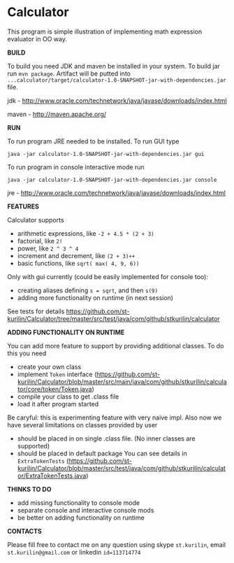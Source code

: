 Calculator
==========
This program is simple illustration of implementing math expression evaluator in OO way.


**BUILD**

To build you need JDK and maven be installed in your system.  To build jar run `mvn package`.  Artifact will be putted into `...calculator/target/calculator-1.0-SNAPSHOT-jar-with-dependencies.jar` file.

jdk - http://www.oracle.com/technetwork/java/javase/downloads/index.html

maven - http://maven.apache.org/


**RUN**

To run program JRE needed to be installed. To run GUI type 

    java -jar calculator-1.0-SNAPSHOT-jar-with-dependencies.jar gui
  
To run program in console interactive mode run  

    java -jar calculator-1.0-SNAPSHOT-jar-with-dependencies.jar console

jre - http://www.oracle.com/technetwork/java/javase/downloads/index.html


**FEATURES**

Calculator supports 
* arithmetic expressions, like `-2 + 4.5 * (2 + 3) `
* factorial, like `2!`
* power, like `2 ^ 3 ^ 4`
* increment and decrement, like `(2 + 3)++`
* basic functions, like `sqrt( max( 4, 9, 6))`

Only with gui currently (could be easily implemented for console too):

* creating aliases defining `s = sqrt`, and then `s(9)`
* adding more functionality on runtime (in next session)
 
See tests for details https://github.com/st-kurilin/Calculator/tree/master/src/test/java/com/github/stkurilin/calculator


**ADDING FUNCTIONALITY ON RUNTIME**

You can add more feature to support by providing additional classes. To do this you need
* create your own class
* implement `Token` interface (https://github.com/st-kurilin/Calculator/blob/master/src/main/java/com/github/stkurilin/calculator/core/token/Token.java)
* compile your class to get .class file
* load it after program started

Be caryful: this is experimenting feature with very naive impl. Also now we have several limitations on classes provided by user 
* should be placed in on single .class file. (No inner classes are supported)
* should be placed in default package
You can see details in `ExtraTokenTests` (https://github.com/st-kurilin/Calculator/blob/master/src/test/java/com/github/stkurilin/calculator/ExtraTokenTests.java)


**THINKS TO DO**

* add missing functionality to console mode
* separate console and interactive console mods
* be better on adding functionality on runtime


**CONTACTS**

Please fill free to contact me on any question using skype `st.kurilin`, email `st.kurilin@gmail.com` or linkedin `id=113714774`
